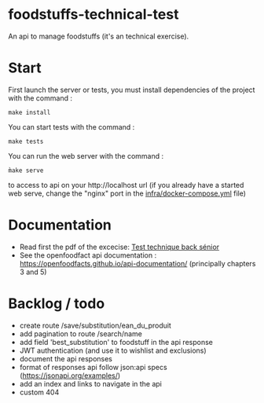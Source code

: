 # foodstuffs-technical-test
An api to manage foodstuffs (it's an technical exercise).

# Start
First launch the server or tests, you must install dependencies of the project with the command :
```
make install
```

You can start tests with the command :
```
make tests
```

You can run the web server with the command : 
```
m̀ake serve
```
to access to api on your http://localhost url (if you already have a started web serve, change the "nginx" port in the [infra/docker-compose.yml](https://github.com/leon-mat/foodstuffs-technical-test/blob/main/foodstuffs-api/infra/docker-compose.yml) file)

# Documentation
- Read first the pdf of the excecise: [Test technique back sénior](https://github.com/leon-mat/foodstuffs-technical-test/blob/main/Test%20technique%20back%20s%C3%A9nior.pdf)
- See the openfoodfact api documentation : https://openfoodfacts.github.io/api-documentation/ (principally chapters 3 and 5)

# Backlog / todo
- create route /save/substitution/ean_du_produit
- add pagination to route /search/name
- add field 'best_substitution' to foodstuff in the api response
- JWT authentication (and use it to wishlist and exclusions)
- document the api responses
- format of responses api follow json:api specs (https://jsonapi.org/examples/)
- add an index and links to navigate in the api
- custom 404